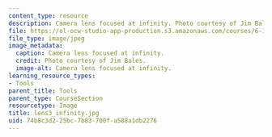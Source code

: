 ```yaml
---
content_type: resource
description: Camera lens focused at infinity. Photo courtesy of Jim Bales.
file: https://ol-ocw-studio-app-production.s3.amazonaws.com/courses/6-163-strobe-project-laboratory-fall-2005/74b8c3d225bc7b83700fa588a1db2276_lens3_infinity.jpg
file_type: image/jpeg
image_metadata:
  caption: Camera lens focused at infinity.
  credit: Photo courtesy of Jim Bales.
  image-alt: Camera lens focused at infinity.
learning_resource_types:
- Tools
parent_title: Tools
parent_type: CourseSection
resourcetype: Image
title: lens3_infinity.jpg
uid: 74b8c3d2-25bc-7b83-700f-a588a1db2276
---
```

